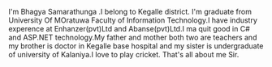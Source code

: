 I'm Bhagya Samarathunga .I belong to Kegalle district. I'm graduate from University Of MOratuwa Faculty of Information Technology.I have industry experence at Enhanzer(pvt)Ltd and Abanse(pvt)Ltd.I ma quit good in C# and ASP.NET technology.My father and mother both two are teachers and my brother is doctor in Kegalle base hospital and my sister is undergraduate of university of Kalaniya.I love to play cricket.
That's all about me Sir.
